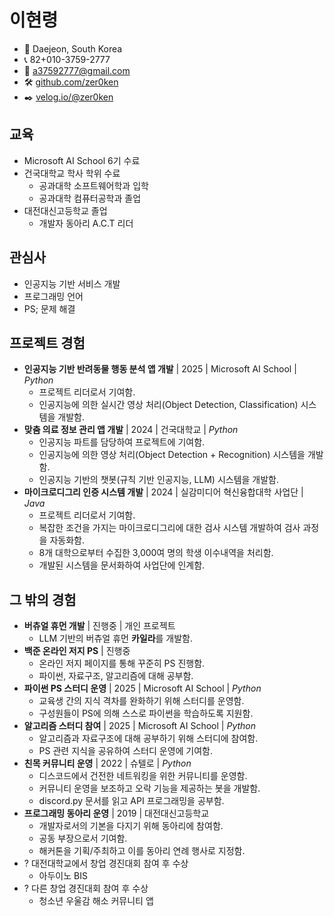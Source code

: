 # 이현령

- 🚩 Daejeon, South Korea
- 📞 82+010-3759-2777
- 📧 a37592777@gmail.com
- 🛠️ [github.com/zer0ken](https://github.com/zer0ken)
- ✒️ [velog.io/@zer0ken](https://velog.io/@zer0ken/series)

## 교육

- Microsoft AI School 6기 수료
- 건국대학교 학사 학위 수료
  - 공과대학 소프트웨어학과 입학
  - 공과대학 컴퓨터공학과 졸업
- 대전대신고등학교 졸업
  - 개발자 동아리 A.C.T 리더

## 관심사

- 인공지능 기반 서비스 개발
- 프로그래밍 언어
- PS; 문제 해결

## 프로젝트 경험

- **인공지능 기반 반려동물 행동 분석 앱 개발** | 2025 | Microsoft AI School | *Python*
  - 프로젝트 리더로서 기여함.
  - 인공지능에 의한 실시간 영상 처리(Object Detection, Classification) 시스템을 개발함.
- **맞춤 의료 정보 관리 앱 개발** | 2024 | 건국대학교 | *Python*
  - 인공지능 파트를 담당하여 프로젝트에 기여함.
  - 인공지능에 의한 영상 처리(Object Detection + Recognition) 시스템을 개발함.
  - 인공지능 기반의 챗봇(규칙 기반 인공지능, LLM) 시스템을 개발함.
- **마이크로디그리 인증 시스템 개발** | 2024 | 실감미디어 혁신융합대학 사업단 | *Java*
  - 프로젝트 리더로서 기여함.
  - 복잡한 조건을 가지는 마이크로디그리에 대한 검사 시스템 개발하여 검사 과정을 자동화함.
  - 8개 대학으로부터 수집한 3,000여 명의 학생 이수내역을 처리함.
  - 개발된 시스템을 문서화하여 사업단에 인계함.

## 그 밖의 경험

- **버츄얼 휴먼 개발** | 진행중 | 개인 프로젝트
  - LLM 기반의 버츄얼 휴먼 **카일라**를 개발함.
- **백준 온라인 저지 PS** | 진행중
  - 온라인 저지 페이지를 통해 꾸준히 PS 진행함.
  - 파이썬, 자료구조, 알고리즘에 대해 공부함.
- **파이썬 PS 스터디 운영** | 2025 | Microsoft AI School | *Python*
  - 교육생 간의 지식 격차를 완화하기 위해 스터디를 운영함.
  - 구성원들이 PS에 의해 스스로 파이썬을 학습하도록 지원함.
- **알고리즘 스터디 참여** | 2025 | Microsoft AI School | *Python*
  - 알고리즘과 자료구조에 대해 공부하기 위해 스터디에 참여함.
  - PS 관련 지식을 공유하여 스터디 운영에 기여함.
- **친목 커뮤니티 운영** | 2022 | 슈텔로 | *Python*
  - 디스코드에서 건전한 네트워킹을 위한 커뮤니티를 운영함.
  - 커뮤니티 운영을 보조하고 오락 기능을 제공하는 봇을 개발함.
  - discord.py 문서를 읽고 API 프로그래밍을 공부함.
- **프로그래밍 동아리 운영** | 2019 | 대전대신고등학교
  - 개발자로서의 기본을 다지기 위해 동아리에 참여함.
  - 공동 부장으로서 기여함.
  - 해커톤을 기획/주최하고 이를 동아리 연례 행사로 지정함.
- ? 대전대학교에서 창업 경진대회 참여 후 수상 
  - 아두이노 BIS
- ? 다른 창업 경진대회 참여 후 수상
  - 청소년 우울감 해소 커뮤니티 앱